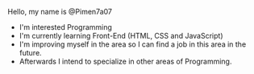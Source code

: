 Hello, my name is @Pimen7a07
-  I'm interested Programming
-  I'm currently learning Front-End (HTML, CSS and JavaScript)
-  I'm improving myself in the area so I can find a job in this area in the future.
-  Afterwards I intend to specialize in other areas of Programming.

<!---
Pimen7a07/Pimen7a07 is a ✨ special ✨ repository because its `README.md` (this file) appears on your GitHub profile.
You can click the Preview link to take a look at your changes.
--->
